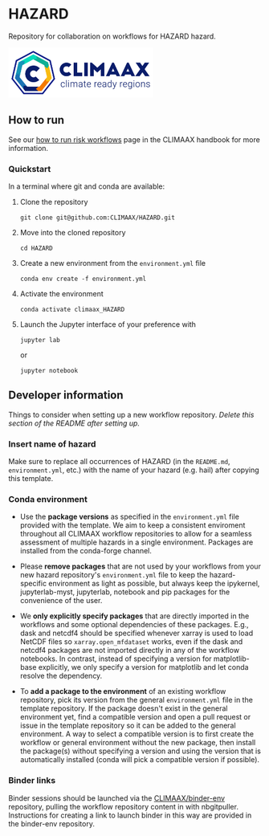 # HAZARD

Repository for collaboration on workflows for HAZARD hazard.

<img src="https://raw.githubusercontent.com/CLIMAAX/crabook/main/crabook/logo.png" height="100" />


## How to run

See our [how to run risk workflows](https://handbook.climaax.eu/notebooks/workflows_how_to.html) page in the CLIMAAX handbook for more information.

### Quickstart

In a terminal where git and conda are available:

1.  Clone the repository

        git clone git@github.com:CLIMAAX/HAZARD.git

2.  Move into the cloned repository

        cd HAZARD

3.  Create a new environment from the `environment.yml` file

        conda env create -f environment.yml

4.  Activate the environment

        conda activate climaax_HAZARD

5.  Launch the Jupyter interface of your preference with

        jupyter lab

    or

        jupyter notebook


## Developer information

Things to consider when setting up a new workflow repository. *Delete this section of the README after setting up.*

### Insert name of hazard

Make sure to replace all occurrences of HAZARD (in the `README.md`, `environment.yml`, etc.) with the name of your hazard (e.g. hail) after copying this template.

### Conda environment

- Use the **package versions** as specified in the `environment.yml` file provided with the template.
  We aim to keep a consistent enviroment throughout all CLIMAAX workflow repositories to allow for a seamless assessment of multiple hazards in a single environment.
  Packages are installed from the conda-forge channel.

- Please **remove packages** that are not used by your workflows from your new hazard repository's `environment.yml` file to keep the hazard-specific environment as light as possible, but always keep the ipykernel, jupyterlab-myst, jupyterlab, notebook and pip packages for the convenience of the user.

- We **only explicitly specify packages** that are directly imported in the workflows and some optional dependencies of these packages.
  E.g., dask and netcdf4 should be specified whenever xarray is used to load NetCDF files so `xarray.open_mfdataset` works, even if the dask and netcdf4 packages are not imported directly in any of the workflow notebooks.
  In contrast, instead of specifying a version for matplotlib-base explicitly, we only specify a version for matplotlib and let conda resolve the dependency.

- To **add a package to the environment** of an existing workflow repository, pick its version from the general `environment.yml` file in the template repository.
  If the package doesn't exist in the general environment yet, find a compatible version and open a pull request or issue in the template repository so it can be added to the general environment.
  A way to select a compatible version is to first create the workflow or general environment without the new package, then install the package(s) without specifying a version and using the version that is automatically installed (conda will pick a compatible version if possible).

### Binder links

Binder sessions should be launched via the [CLIMAAX/binder-env](https://github.com/CLIMAAX/binder-env) repository, pulling the workflow repository content in with nbgitpuller.
Instructions for creating a link to launch binder in this way are provided in the binder-env repository.

